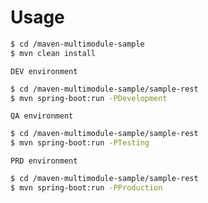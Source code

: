# Usage

```bash
$ cd /maven-multimodule-sample
$ mvn clean install
```

`DEV environment`
```bash
$ cd /maven-multimodule-sample/sample-rest
$ mvn spring-boot:run -PDevelopment
```

`QA environment`
```bash
$ cd /maven-multimodule-sample/sample-rest
$ mvn spring-boot:run -PTesting
```

`PRD environment`
```bash
$ cd /maven-multimodule-sample/sample-rest
$ mvn spring-boot:run -PProduction
```